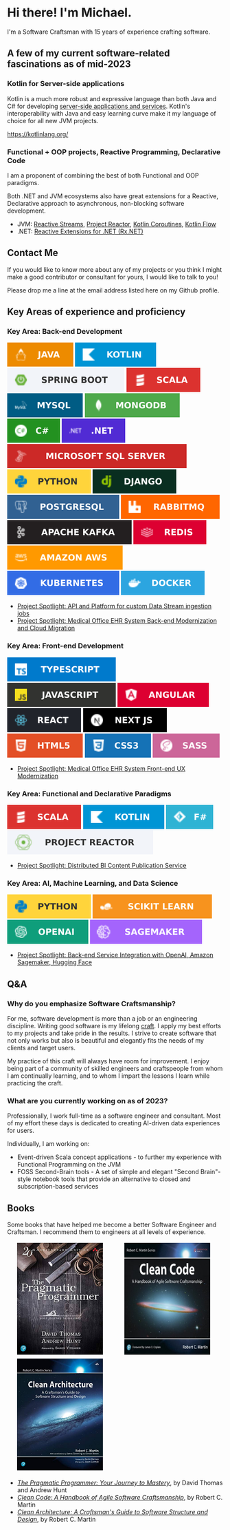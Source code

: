 Hi there! I'm Michael.
==============================
I'm a Software Craftsman with 15 years of experience crafting software.

## A few of my current software-related fascinations as of mid-2023 ##

### Kotlin for Server-side applications ###
Kotlin is a much more robust and expressive language than both Java and C# for developing [server-side applications and services](https://kotlinlang.org/docs/server-overview.html). Kotlin's interoperability with Java and easy learning curve make it my language of choice for all new JVM projects.

https://kotlinlang.org/

### Functional + OOP projects, Reactive Programming, Declarative Code ###
I am a proponent of combining the best of both Functional and OOP paradigms.

Both .NET and JVM ecosystems also have great extensions for a Reactive, Declarative approach to asynchronous, non-blocking software development.
- JVM: [Reactive Streams](https://www.reactive-streams.org/), [Project Reactor](https://projectreactor.io/), [Kotlin Coroutines](https://kotlinlang.org/docs/coroutines-overview.html), [Kotlin Flow](https://kotlinlang.org/docs/flow.html)
- .NET: [Reactive Extensions for .NET (Rx.NET)](https://github.com/dotnet/reactive)

## Contact Me ##
If you would like to know more about any of my projects or you think I might make a good contributor or consultant for yours, I would like to talk to you!

Please drop me a line at the email address listed here on my Github profile.

## Key Areas of experience and proficiency

### Key Area: Back-end Development
![Java](images/badges/java.svg)
![Kotlin](images/badges/kotlin.svg)
![Spring Boot](images/badges/springboot.svg)
![Scala](images/badges/scala.svg)
![MySQL](images/badges/mysql.svg)
![MongoDB](images/badges/mongo.svg)
![C#](images/badges/c-sharp.svg)
![.NET](images/badges/dotnet.svg)
![SQL Server](images/badges/sqlserver.svg)
![Python](images/badges/python.svg)
![django](images/badges/django.svg)
![PostgreSQL](images/badges/postgres.svg)
![RabbitMQ](images/badges/rabbitmq.svg)
![Apache Kafka](images/badges/kafka.svg)
![Redis](images/badges/redis.svg)
![AWS](images/badges/aws.svg)
![Kubernetes](images/badges/kubernetes.svg)
![Docker](images/badges/docker.svg)

- [Project Spotlight: API and Platform for custom Data Stream ingestion jobs](projects.md)
- [Project Spotlight: Medical Office EHR System Back-end Modernization and Cloud Migration](projects.md)


### Key Area: Front-end Development ###
![Typescript](images/badges/typescript.svg)
![Javascript](images/badges/javascript.svg)
![Angular](images/badges/angular.svg)
![React](images/badges/react.svg)
![NextJS](images/badges/nextjs.svg)
![HTML5](images/badges/html5.svg)
![CSS3](images/badges/css3.svg)
![Sass](images/badges/sass.svg)

- [Project Spotlight: Medical Office EHR System Front-end UX Modernization](projects.md)

### Key Area: Functional and Declarative Paradigms ##
![Scala](images/badges/scala.svg)
![Kotlin](images/badges/kotlin.svg)
![F#](images/badges/f_sharp.svg)
![Project Reactor](images/badges/projectreactor.svg)

- [Project Spotlight: Distributed BI Content Publication Service](projects.md)


### Key Area: AI, Machine Learning, and Data Science ###
![Python](images/badges/python.svg)
![Scikit Learn](images/badges/scikit.svg)
![OpenAI](images/badges/openai.svg)
![Sagemaker](images/badges/sagemaker.svg)

- [Project Spotlight: Back-end Service Integration with OpenAI, Amazon Sagemaker, Hugging Face](projects.md)

## Q&A ##

### Why do you emphasize Software Craftsmanship? ###
For me, software development is more than a job or an engineering discipline. Writing good software is my lifelong [craft](https://en.wikipedia.org/wiki/Software_craftsmanship). I apply my best efforts to my projects and take pride in the results. I strive to create software that not only works but also is beautiful and elegantly fits the needs of my clients and target users.

My practice of this craft will always have room for improvement. I enjoy being part of a community of skilled engineers and craftspeople from whom I am continually learning, and to whom I impart the lessons I learn while practicing the craft.

### What are you currently working on as of 2023? ###
Professionally, I work full-time as a software engineer and consultant. Most of my effort these days is dedicated to creating AI-driven data experiences for users.

Individually, I am working on:
- Event-driven Scala concept applications - to further my experience with Functional Programming on the JVM
- FOSS Second-Brain tools - A set of simple and elegant "Second Brain"-style notebook tools that provide an alternative to closed and subscription-based services


## Books ##
Some books that have helped me become a better Software Engineer and Craftsman.  I recommend them to engineers at all levels of experience.

<img src="images/pragmatic_programmer.jpg" alt="The Pragmatic Programmer" style="width:200px; height: 260px; margin: 0 20px; border: 3px solid #fff">
<img src="images/clean_code.jpg" alt="Clean Code" style="width:200px; height: 260px; margin: 0 20px; border: 3px solid #fff">
<img src="images/clean_architecture.jpg" alt="Clean Architecture" style="width:200px; height: 260px; margin: 0 20px; border: 3px solid #fff">

* *[The Pragmatic Programmer: Your Journey to Mastery](https://pragprog.com/titles/tpp20/the-pragmatic-programmer-20th-anniversary-edition/)*, by David Thomas and Andrew Hunt
* *[Clean Code: A Handbook of Agile Software Craftsmanship](https://www.oreilly.com/library/view/clean-code-a/9780136083238/)*, by Robert C. Martin
* *[Clean Architecture: A Craftsman's Guide to Software Structure and Design](https://www.oreilly.com/library/view/clean-architecture-a/9780134494272/)*, by Robert C. Martin



